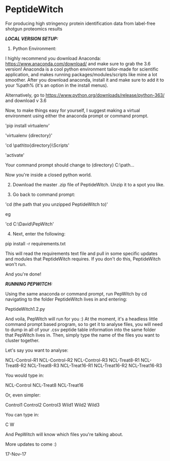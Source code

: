 # PeptideWitch
For producing high stringency protein identification data from label-free shotgun proteomics results

*****LOCAL VERSION SETUP:*****

1) Python Environment:

I highly recommend you download Anaconda: https://www.anaconda.com/download/ and make sure to grab the 3.6 version! Anaconda is a cool python environment tailor-made for scientific application, and makes running packages/modules/scripts like mine a lot smoother. After you download anaconda, install it and make sure to add it to your %path% (it's an option in the install menus). 

Alternatively, go to https://www.python.org/downloads/release/python-363/ and download v 3.6

Now, to make things easy for yourself, I suggest making a virtual environment using either the anaconda prompt or command prompt.

'pip install virtualenv'

'virtualenv {directory}'

'cd \path\to\{directory}\Scripts\'

'activate'

Your command prompt should change to (directory) C:\path...

Now you're inside a closed python world.

2) Download the master .zip file of PeptideWitch. Unzip it to a spot you like. 

3) Go back to command prompt:

'cd (the path that you unzipped PeptideWitch to)'

eg 

'cd C:\David\PepWitch'

4) Next, enter the following:

pip install -r requirements.txt

This will read the requirements text file and pull in some specific updates and modules that PeptideWitch requires. If you don't do this, PeptideWitch won't run.

And you're done!

*****RUNNING PEPWITCH:*****

Using the same anaconda or command prompt, run PepWitch by cd navigating to the folder PeptideWitch lives in and entering:

PeptideWitch1.2.py

And voila, PepWitch will run for you :) At the moment, it's a headless little command prompt based program, so to get it to analyse files, you will need to dump in all of your .csv peptide table information into the same folder that PepWitch lives in. Then, simply type the name of the files you want to cluster together.

Let's say you want to analyse:

NCL-Control-R1
NCL-Control-R2
NCL-Control-R3
NCL-Treat8-R1
NCL-Treat8-R2
NCL-Treat8-R3
NCL-Treat16-R1
NCL-Treat16-R2
NCL-Treat16-R3

You would type in:

NCL-Control NCL-Treat8 NCL-Treat16

Or, even simpler:

Control1
Control2
Control3
Wild1
Wild2
Wild3

You can type in:

C W

And PepWitch will know which files you're talking about.

More updates to come :)

17-Nov-17
